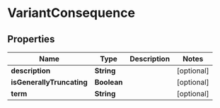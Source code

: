 
# VariantConsequence

## Properties
Name | Type | Description | Notes
------------ | ------------- | ------------- | -------------
**description** | **String** |  |  [optional]
**isGenerallyTruncating** | **Boolean** |  |  [optional]
**term** | **String** |  |  [optional]



